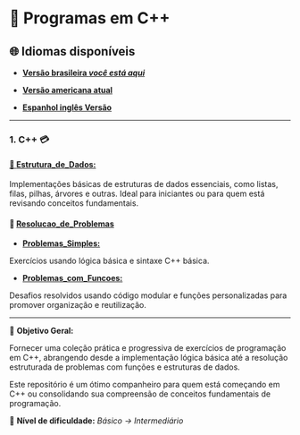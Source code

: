 # 💾 Programas em C++

## 🌐 Idiomas disponíveis

- **[Versão brasileira _você está aqui_](https://github.com/Karlos-Eduardo-Mrqs/Operational_Works/blob/main/readmes/programming%20in%20c%2B%2B/main_readme/README-BR.md)**

- **[Versão americana atual](https://github.com/Karlos-Eduardo-Mrqs/Operational_Works/blob/main/Programming%20In%20C%2B%2B/README.md)**

- **[Espanhol inglês Versão](https://github.com/Karlos-Eduardo-Mrqs/Operational_Works/blob/main/readmes/programming%20in%20c%2B%2B/main_readme/README-ES.md)**

---

### 1. C++ 💳

#### [📁 **Estrutura_de_Dados:**](https://github.com/Karlos-Eduardo-Mrqs/Operational_Works/tree/main/Programming%20In%20C%2B%2B/estrutura_de_dados)

Implementações básicas de estruturas de dados essenciais, como listas, filas, pilhas, árvores e outras.
Ideal para iniciantes ou para quem está revisando conceitos fundamentais.

#### 📁 [**Resolucao_de_Problemas**](https://github.com/Karlos-Eduardo-Mrqs/Operational_Works/tree/main/Programming%20In%20C%2B%2B/resolucao_de_problemas)  

- [**Problemas_Simples:**](https://github.com/Karlos-Eduardo-Mrqs/Operational_Works/tree/main/Programming%20In%20C%2B%2B/resolucao_de_problemas/problemas_simples)

Exercícios usando lógica básica e sintaxe C++ básica.

- [**Problemas_com_Funcoes:**](https://github.com/Karlos-Eduardo-Mrqs/Operational_Works/tree/main/Programming%20In%20C%2B%2B/resolucao_de_problemas/problemas_com_funcoes) 

Desafios resolvidos usando código modular e funções personalizadas para promover organização e reutilização.

---

📌 **Objetivo Geral:**

Fornecer uma coleção prática e progressiva de exercícios de programação em C++, abrangendo desde a implementação lógica básica até a resolução estruturada de problemas com funções e estruturas de dados.

Este repositório é um ótimo companheiro para quem está começando em C++ ou consolidando sua compreensão de conceitos fundamentais de programação.

🧠 **Nível de dificuldade:**
*Básico → Intermediário*